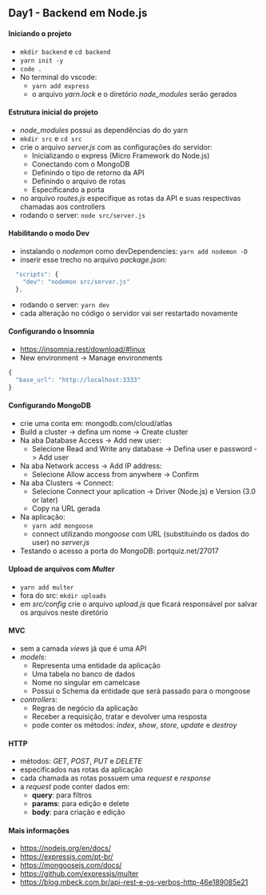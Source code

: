 ## Day1 - Backend em Node.js

#### Iniciando o projeto
- `mkdir backend` e `cd backend`
- `yarn init -y`
- `code .`
- No terminal do vscode:
  - `yarn add express`
  - o arquivo *yarn.lock* e o diretório *node_modules* serão gerados
  
#### Estrutura inicial do projeto
- *node_modules* possui as dependências do do yarn
- `mkdir src` e `cd src`
- crie o arquivo *server.js* com as configurações do servidor:
  - Inicializando o express (Micro Framework do Node.js)
  - Conectando com o MongoDB
  - Definindo o tipo de retorno da API
  - Definindo o arquivo de rotas
  - Especificando a porta
- no arquivo *routes.js* especifique as rotas da API e suas respectivas chamadas aos controllers
- rodando o server: `node src/server.js`

#### Habilitando o modo Dev
- instalando o *nodemon* como devDependencies: `yarn add nodemon -D`
- inserir esse trecho no arquivo *package.json*:
```js
  "scripts": {
    "dev": "nodemon src/server.js"
  },
```
- rodando o server: `yarn dev`
- cada alteração no código o servidor vai ser restartado novamente

#### Configurando o Insomnia
- https://insomnia.rest/download/#linux
- New environment -> Manage environments
```js
{
  "base_url": "http://localhost:3333"
}
```
#### Configurando MongoDB
- crie uma conta em: mongodb.com/cloud/atlas
- Build a cluster -> defina um nome -> Create cluster
- Na aba Database Access -> Add new user:
  - Selecione Read and Write any database -> Defina user e password -> Add user
- Na aba Network access -> Add IP address:
  - Selecione Allow access from anywhere -> Confirm
- Na aba Clusters -> Connect:
  - Selecione Connect your aplication -> Driver (Node.js) e Version (3.0 or later)
  - Copy na URL gerada
- Na aplicação:
  - `yarn add mongoose`
  - connect utilizando *mongoose* com URL (substituindo os dados do user) no *server.js*
- Testando o acesso a porta do MongoDB: portquiz.net/27017

#### Upload de arquivos com *Multer*
- `yarn add multer`
- fora do src: `mkdir uploads`
- em *src/config* crie o arquivo *upload.js* que ficará responsável por salvar os arquivos neste diretório

#### MVC
- sem a camada *views* já que é uma API
- *models*:
  - Representa uma entidade da aplicação
  - Uma tabela no banco de dados
  - Nome no singular em camelcase
  - Possui o Schema da entidade que será passado para o mongoose
- *controllers*:
  - Regras de negócio da aplicação
  - Receber a requisição, tratar e devolver uma resposta
  - pode conter os métodos: *index*, *show*, *store*, *update* e *destroy*
  
#### HTTP
- métodos: *GET*, *POST*, *PUT* e *DELETE*
- especificados nas rotas da aplicação
- cada chamada as rotas possuem uma *request* e *response*
- a *request* pode conter dados em:
  - **query**: para filtros
  - **params**: para edição e delete
  - **body**: para criação e edição
  
#### Mais informações
- https://nodejs.org/en/docs/
- https://expressjs.com/pt-br/
- https://mongoosejs.com/docs/
- https://github.com/expressjs/multer
- https://blog.mbeck.com.br/api-rest-e-os-verbos-http-46e189085e21

